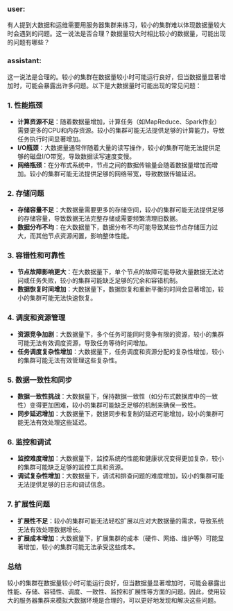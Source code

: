 ### user: 

有人提到大数据和运维需要用服务器集群来练习，较小的集群难以体现数据量较大时会遇到的问题。这一说法是否合理？数据量较大时相比较小的数据量，可能出现的问题有哪些？


### assistant: 

这一说法是合理的。较小的集群在数据量较小时可能运行良好，但当数据量显著增加时，可能会暴露出许多问题。以下是大数据量时可能出现的常见问题：

### 1. **性能瓶颈**
   - **计算资源不足**：随着数据量增加，计算任务（如MapReduce、Spark作业）需要更多的CPU和内存资源。较小的集群可能无法提供足够的计算能力，导致任务执行时间显著增加。
   - **I/O瓶颈**：大数据量通常伴随着大量的读写操作，较小的集群可能无法提供足够的磁盘I/O带宽，导致数据读写速度变慢。
   - **网络瓶颈**：在分布式系统中，节点之间的数据传输量会随着数据量增加而增加。较小的集群可能无法提供足够的网络带宽，导致数据传输延迟。

### 2. **存储问题**
   - **存储容量不足**：大数据量需要更多的存储空间，较小的集群可能无法提供足够的存储容量，导致数据无法完整存储或需要频繁清理旧数据。
   - **数据分布不均**：在大数据量下，数据分布不均可能导致某些节点存储压力过大，而其他节点资源闲置，影响整体性能。

### 3. **容错性和可靠性**
   - **节点故障影响更大**：在大数据量下，单个节点的故障可能导致大量数据无法访问或任务失败，较小的集群可能缺乏足够的冗余和容错机制。
   - **数据恢复时间增加**：大数据量下，数据恢复和重新平衡的时间会显著增加，较小的集群可能无法快速恢复。

### 4. **调度和资源管理**
   - **资源竞争加剧**：大数据量下，多个任务可能同时竞争有限的资源，较小的集群可能无法有效调度资源，导致任务等待时间增加。
   - **任务调度复杂性增加**：大数据量下，任务调度和资源分配的复杂性增加，较小的集群可能无法有效管理这些复杂性。

### 5. **数据一致性和同步**
   - **数据一致性挑战**：大数据量下，保持数据一致性（如分布式数据库中的一致性）变得更加困难，较小的集群可能缺乏足够的机制来确保一致性。
   - **同步延迟增加**：大数据量下，数据同步和复制的延迟可能增加，较小的集群可能无法有效处理这些延迟。

### 6. **监控和调试**
   - **监控难度增加**：大数据量下，监控系统的性能和健康状况变得更加复杂，较小的集群可能缺乏足够的监控工具和资源。
   - **调试复杂性增加**：大数据量下，调试和排查问题的难度增加，较小的集群可能无法提供足够的日志和调试信息。

### 7. **扩展性问题**
   - **扩展性不足**：较小的集群可能无法轻松扩展以应对大数据量的需求，导致系统无法有效处理数据增长。
   - **扩展成本增加**：大数据量下，扩展集群的成本（硬件、网络、维护等）可能显著增加，较小的集群可能无法承受这些成本。

### 总结
较小的集群在数据量较小时可能运行良好，但当数据量显著增加时，可能会暴露出性能、存储、容错性、调度、一致性、监控和扩展性等方面的问题。因此，使用较大的服务器集群来模拟大数据环境是合理的，可以更好地发现和解决这些问题。

